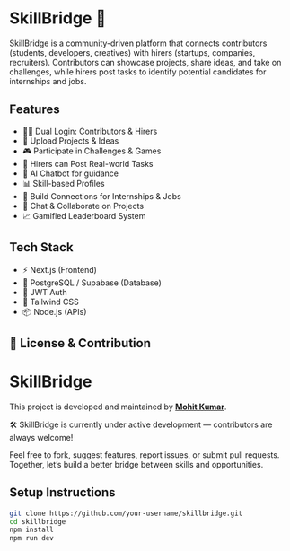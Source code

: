 # SkillBridge 🚀

SkillBridge is a community-driven platform that connects contributors (students, developers, creatives) with hirers (startups, companies, recruiters). Contributors can showcase projects, share ideas, and take on challenges, while hirers post tasks to identify potential candidates for internships and jobs.

## Features

- 🧑‍💻 Dual Login: Contributors & Hirers
- 📂 Upload Projects & Ideas
- 🎮 Participate in Challenges & Games
- 📢 Hirers can Post Real-world Tasks
- 🧠 AI Chatbot for guidance
- 📊 Skill-based Profiles
- 🤝 Build Connections for Internships & Jobs
- 💬 Chat & Collaborate on Projects
- 📈 Gamified Leaderboard System

## Tech Stack

- ⚡ Next.js (Frontend)
- 🐘 PostgreSQL / Supabase (Database)
- 🔐 JWT Auth
- 🎨 Tailwind CSS
- 📦 Node.js (APIs)


## 📄 License & Contribution

# SkillBridge

This project is developed and maintained by **[Mohit Kumar](https://github.com/Mohit221099)**.

🛠️ SkillBridge is currently under active development — contributors are always welcome!

Feel free to fork, suggest features, report issues, or submit pull requests.
Together, let’s build a better bridge between skills and opportunities.


## Setup Instructions

```bash
git clone https://github.com/your-username/skillbridge.git
cd skillbridge
npm install
npm run dev


